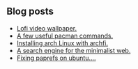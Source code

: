 ## Blog posts
<!-- BLOG-POST-LIST:START -->
- [Lofi video wallpaper.](https://furycd001.github.io/lofi-video-wallpaper/)
- [A few useful pacman commands.](https://furycd001.github.io/a-few-useful-pacman-commands/)
- [Installing arch Linux with archfi.](https://furycd001.github.io/installing-arch-linux-with-archfi/)
- [A search engine for the minimalist web.](https://furycd001.github.io/a-search-engine-for-the-minimalist-web/)
- [Fixing paprefs on ubuntu....](https://furycd001.github.io/fixing-paprefs-on-ubuntu/)
<!-- BLOG-POST-LIST:END -->

<!--
**furycd001/furycd001** is a ✨ _special_ ✨ repository because its `README.md` (this file) appears on your GitHub profile.

Here are some ideas to get you started:

- 🔭 I’m currently working on ...
- 🌱 I’m currently learning ...
- 👯 I’m looking to collaborate on ...
- 🤔 I’m looking for help with ...
- 💬 Ask me about ...
- 📫 How to reach me: ...
- 😄 Pronouns: ...
- ⚡ Fun fact: ...
-->
